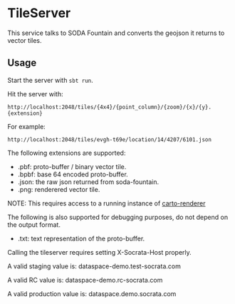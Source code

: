 # TileServer #
This service talks to SODA Fountain and converts the geojson it
returns to vector tiles.

## Usage ##
Start the server with ```sbt run```.

Hit the server with:

```
http://localhost:2048/tiles/{4x4}/{point_column}/{zoom}/{x}/{y}.{extension}
```

For example:

```
http://localhost:2048/tiles/evgh-t69e/location/14/4207/6101.json
```

The following extensions are supported:

* .pbf:  proto-buffer / binary vector tile.
* .bpbf: base 64 encoded proto-buffer.
* .json: the raw json returned from soda-fountain.
* .png: renderered vector tile.

NOTE: This requires access to a running instance of 
[carto-renderer](http://github.com/socrata-platform/carto-renderer)

The following is also supported for debugging purposes,
do not depend on the output format.

* .txt:  text representation of the proto-buffer.

Calling the tileserver requires setting X-Socrata-Host properly.

A valid staging value is: dataspace-demo.test-socrata.com

A valid RC value is: dataspace-demo.rc-socrata.com

A valid production value is: dataspace.demo.socrata.com
